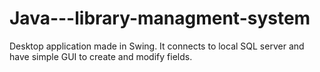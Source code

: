 # Java---library-managment-system
Desktop application made in Swing. It connects to local SQL server and have simple GUI to create and modify fields.
